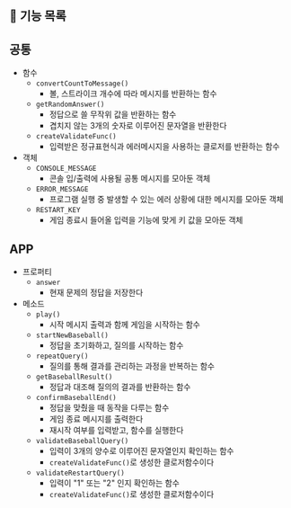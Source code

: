 ## 🚀 기능 목록

## 공통
- 함수
  - `convertCountToMessage()`
    - 볼, 스트라이크 개수에 따라 메시지를 반환하는 함수
  - `getRandomAnswer()`
    - 정답으로 쓸 무작위 값을 반환하는 함수
    - 겹치지 않는 3개의 숫자로 이루어진 문자열을 반환한다
  - `createValidateFunc()`
    - 입력받은 정규표현식과 에러메시지을 사용하는 클로저를 반환하는 함수
- 객체
  - `CONSOLE_MESSAGE`
    - 콘솔 입/출력에 사용될 공통 메시지를 모아둔 객체
  - `ERROR_MESSAGE`
    - 프로그램 실행 중 발생할 수 있는 에러 상황에 대한 메시지를 모아둔 객체
  - `RESTART_KEY`
    - 게임 종료시 들어올 입력을 기능에 맞게 키 값을 모아둔 객체

## APP
- 프로퍼티
  - `answer`
    - 현재 문제의 정답을 저장한다
- 메소드
  - `play()`
    - 시작 메시지 출력과 함께 게임을 시작하는 함수
  - `startNewBaseball()` 
    - 정답을 초기화하고, 질의를 시작하는 함수
  - `repeatQuery()`
    - 질의를 통해 결과를 관리하는 과정을 반복하는 함수
  - `getBaseballResult()`
    - 정답과 대조해 질의의 결과를 반환하는 함수
  - `confirmBaseballEnd()`
    - 정답을 맞췄을 때 동작을 다루는 함수
    - 게임 종료 메시지를 출력한다
    - 재시작 여부를 입력받고, 함수를 실행한다
  - `validateBaseballQuery()`
    - 입력이 3개의 양수로 이루어진 문자열인지 확인하는 함수
    - `createValidateFunc()`로 생성한 클로저함수이다
  - `validateRestartQuery()`
    - 입력이 "1" 또는 "2" 인지 확인하는 함수
    - `createValidateFunc()`로 생성한 클로저함수이다